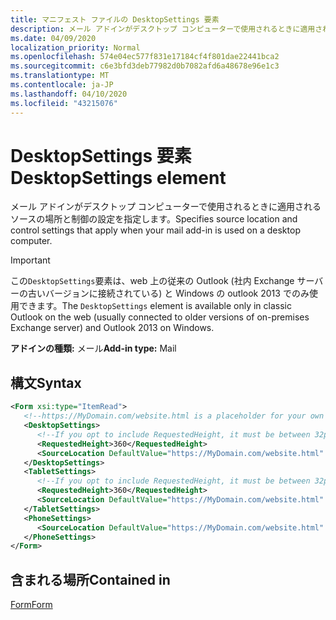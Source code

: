 ```yaml
---
title: マニフェスト ファイルの DesktopSettings 要素
description: メール アドインがデスクトップ コンピューターで使用されるときに適用されるソースの場所と制御の設定を指定します。
ms.date: 04/09/2020
localization_priority: Normal
ms.openlocfilehash: 574e04ec577f831e17184cf4f801dae22441bca2
ms.sourcegitcommit: c6e3bfd3deb77982d0b7082afd6a48678e96e1c3
ms.translationtype: MT
ms.contentlocale: ja-JP
ms.lasthandoff: 04/10/2020
ms.locfileid: "43215076"
---
```

# <a name="desktopsettings-element"></a><span data-ttu-id="a340c-103">DesktopSettings 要素</span><span class="sxs-lookup"><span data-stu-id="a340c-103">DesktopSettings element</span></span>

<span data-ttu-id="a340c-104">メール アドインがデスクトップ コンピューターで使用されるときに適用されるソースの場所と制御の設定を指定します。</span><span class="sxs-lookup"><span data-stu-id="a340c-104">Specifies source location and control settings that apply when your mail add-in is used on a desktop computer.</span></span>

> [!IMPORTANT]
> <span data-ttu-id="a340c-105">この`DesktopSettings`要素は、web 上の従来の Outlook (社内 Exchange サーバーの古いバージョンに接続されている) と Windows の outlook 2013 でのみ使用できます。</span><span class="sxs-lookup"><span data-stu-id="a340c-105">The `DesktopSettings` element is available only in classic Outlook on the web (usually connected to older versions of on-premises Exchange server) and Outlook 2013 on Windows.</span></span>

<span data-ttu-id="a340c-106">**アドインの種類:** メール</span><span class="sxs-lookup"><span data-stu-id="a340c-106">**Add-in type:** Mail</span></span>

## <a name="syntax"></a><span data-ttu-id="a340c-107">構文</span><span class="sxs-lookup"><span data-stu-id="a340c-107">Syntax</span></span>

```XML
<Form xsi:type="ItemRead">
   <!--https://MyDomain.com/website.html is a placeholder for your own add-in website.-->
   <DesktopSettings>
      <!--If you opt to include RequestedHeight, it must be between 32px to 450px, inclusive.-->
      <RequestedHeight>360</RequestedHeight>
      <SourceLocation DefaultValue="https://MyDomain.com/website.html" />
   </DesktopSettings>
   <TabletSettings>
      <!--If you opt to include RequestedHeight, it must be between 32px to 450px, inclusive.-->
      <RequestedHeight>360</RequestedHeight>
      <SourceLocation DefaultValue="https://MyDomain.com/website.html" />
   </TabletSettings>
   <PhoneSettings>
      <SourceLocation DefaultValue="https://MyDomain.com/website.html" />
   </PhoneSettings>
</Form>
```

## <a name="contained-in"></a><span data-ttu-id="a340c-108">含まれる場所</span><span class="sxs-lookup"><span data-stu-id="a340c-108">Contained in</span></span>

[<span data-ttu-id="a340c-109">Form</span><span class="sxs-lookup"><span data-stu-id="a340c-109">Form</span></span>](form.md)
